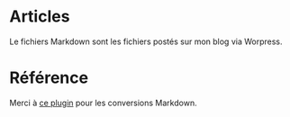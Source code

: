 # Articles

Le fichiers Markdown sont les fichiers postés sur mon blog via Worpress.

# Référence

Merci à [ce plugin](https://github.com/lonekorean/wordpress-export-to-markdown) pour les conversions Markdown.
